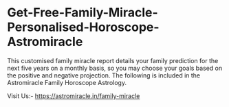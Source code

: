 # Get-Free-Family-Miracle-Personalised-Horoscope-Astromiracle
This customised family miracle report details your family prediction for the next five years on a monthly basis, so you may choose your goals based on the positive and negative projection. The following is included in the Astromiracle Family Horoscope Astrology.

Visit Us:- https://astromiracle.in/family-miracle

